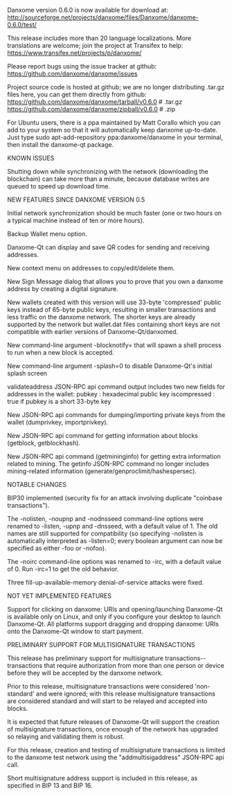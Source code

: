 Danxome version 0.6.0 is now available for download at:
http://sourceforge.net/projects/danxome/files/Danxome/danxome-0.6.0/test/

This release includes more than 20 language localizations.
More translations are welcome; join the
project at Transifex to help:
https://www.transifex.net/projects/p/danxome/

Please report bugs using the issue tracker at github:
https://github.com/danxome/danxome/issues

Project source code is hosted at github; we are no longer
distributing .tar.gz files here, you can get them
directly from github:
https://github.com/danxome/danxome/tarball/v0.6.0  # .tar.gz
https://github.com/danxome/danxome/zipball/v0.6.0  # .zip

For Ubuntu users, there is a ppa maintained by Matt Corallo which
you can add to your system so that it will automatically keep
danxome up-to-date.  Just type
sudo apt-add-repository ppa:danxome/danxome
in your terminal, then install the danxome-qt package.


KNOWN ISSUES

Shutting down while synchronizing with the network
(downloading the blockchain) can take more than a minute,
because database writes are queued to speed up download
time.


NEW FEATURES SINCE DANXOME VERSION 0.5

Initial network synchronization should be much faster
(one or two hours on a typical machine instead of ten or more
hours).

Backup Wallet menu option.

Danxome-Qt can display and save QR codes for sending
and receiving addresses.

New context menu on addresses to copy/edit/delete them.

New Sign Message dialog that allows you to prove that you
own a danxome address by creating a digital
signature.

New wallets created with this version will
use 33-byte 'compressed' public keys instead of
65-byte public keys, resulting in smaller
transactions and less traffic on the danxome
network. The shorter keys are already supported
by the network but wallet.dat files containing
short keys are not compatible with earlier
versions of Danxome-Qt/danxomed.

New command-line argument -blocknotify=<command>
that will spawn a shell process to run <command> 
when a new block is accepted.

New command-line argument -splash=0 to disable
Danxome-Qt's initial splash screen

validateaddress JSON-RPC api command output includes
two new fields for addresses in the wallet:
pubkey : hexadecimal public key
iscompressed : true if pubkey is a short 33-byte key

New JSON-RPC api commands for dumping/importing
private keys from the wallet (dumprivkey, importprivkey).

New JSON-RPC api command for getting information about
blocks (getblock, getblockhash).

New JSON-RPC api command (getmininginfo) for getting
extra information related to mining. The getinfo
JSON-RPC command no longer includes mining-related
information (generate/genproclimit/hashespersec).



NOTABLE CHANGES

BIP30 implemented (security fix for an attack involving
duplicate "coinbase transactions").

The -nolisten, -noupnp and -nodnsseed command-line
options were renamed to -listen, -upnp and -dnsseed,
with a default value of 1. The old names are still
supported for compatibility (so specifying -nolisten
is automatically interpreted as -listen=0; every
boolean argument can now be specified as either
-foo or -nofoo).

The -noirc command-line options was renamed to
-irc, with a default value of 0. Run -irc=1 to
get the old behavior.

Three fill-up-available-memory denial-of-service
attacks were fixed.


NOT YET IMPLEMENTED FEATURES

Support for clicking on danxome: URIs and
opening/launching Danxome-Qt is available only on Linux,
and only if you configure your desktop to launch
Danxome-Qt. All platforms support dragging and dropping
danxome: URIs onto the Danxome-Qt window to start
payment.


PRELIMINARY SUPPORT FOR MULTISIGNATURE TRANSACTIONS

This release has preliminary support for multisignature
transactions-- transactions that require authorization
from more than one person or device before they
will be accepted by the danxome network.

Prior to this release, multisignature transactions
were considered 'non-standard' and were ignored;
with this release multisignature transactions are
considered standard and will start to be relayed
and accepted into blocks.

It is expected that future releases of Danxome-Qt
will support the creation of multisignature transactions,
once enough of the network has upgraded so relaying
and validating them is robust.

For this release, creation and testing of multisignature
transactions is limited to the danxome test network using
the "addmultisigaddress" JSON-RPC api call.

Short multisignature address support is included in this
release, as specified in BIP 13 and BIP 16.
